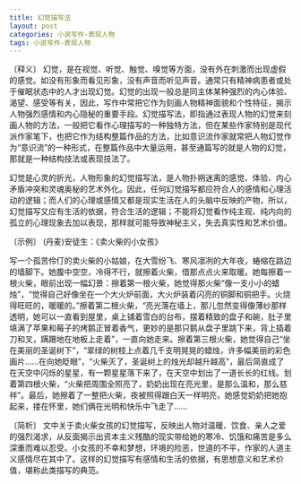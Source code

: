 ```yaml
---
title: 幻觉描写法
layout: post
categories: 小说写作-表现人物
tags: 小说写作-表现人物
---
```


〔释义〕 幻觉，是在视觉、听觉、触觉、嗅觉等方面，没有外在刺激而出现虚假的感觉。如没有形象而看见形象，没有声音而听见声音。通常只有精神病患者或处于催眠状态中的人才出现幻觉。幻觉的出现一般总是同主体某种强烈的内心体验、渴望、感受等有关，因此，写作中常把它作为刻画人物精神面貌和个性特征，揭示人物强烈感情和内心隐秘的重要手段。幻觉描写法，即指通过表现人物的幻觉来刻画人物的方法，一般把它看作心理描写的一种独特方法，但在某些作家特别是现代派作家笔下，也把它作为结构整篇作品的方法，比如意识流作家就常把人物幻觉作为“意识流”的一种形式，在整篇作品中大量运用，甚至通篇写的就是人物的幻觉，那就是一种结构技法或表现技法了。

幻觉是心灵的折光，人物形象的幻觉描写法，是人物扑朔迷离的感觉、体验、内心矛盾冲突和灵魂奥秘的艺术外化。因此，任何幻觉描写都应符合人的感情和心理活动的逻辑；而人们的心理或感情又都是现实生活在人的头脑中反映的产物，所以，幻觉描写又应有生活的依据，符合生活的逻辑；不能将幻觉看作纯主观、纯内向的孤立的心理现象去加以表现，那样就可能导致神秘主义，失去真实性和艺术价值。

〔示例〕 (丹麦)安徒生：《卖火柴的小女孩》

写一个孤苦伶仃的卖火柴的小姑娘，在大雪纷飞、寒风凛冽的大年夜，蜷缩在路边的墙脚下。她腹中空空，冷得不行，就擦着火柴，借那点点火来取暖。她每擦着一根火柴，眼前出现一幅幻景：擦着第一根火柴，她觉得那火柴“像一支小小的蜡烛”，“觉得自己好像坐在一个大火炉前面，大火炉装着闪亮的铜脚和铜把手。火烧得旺旺的，暖暖的。”擦着第二根火柴，“亮光落在墙上，那儿忽然变得像薄纱那样透明，她可以一直看到屋里，桌上铺着雪白的台布，摆着精致的盘子和碗，肚子里填满了苹果和莓子的烤鹅正冒着香气，更妙的是那只鹅从盘子里跳下来，背上插着刀和叉，蹒跚地在地板上走着”，一直向她走来。擦着第三根火柴，她觉得自己“坐在美丽的圣诞树下”，“翠绿的树枝上点着几千支明晃晃的蜡烛，许多幅美丽的彩色画片……在向她眨眼”，“火柴灭了，圣诞树上的烛光却越升越高”，最后简直成了在天空中闪烁的星星，有一颗星星落下来了，在天空中划出了一道长长的红线。划着第四根火柴，“火柴把周围全照亮了，奶奶出现在亮光里，是那么温和，那么慈祥”。最后，她擦着了一整把火柴，夜被照得跟白天一样明亮，她感觉奶奶把她抱起来，搂在怀里，她们俩在光明和快乐中飞走了……

〔简析〕 文中关于卖火柴女孩的幻觉描写，反映出人物对温暖、饮食、亲人之爱的强烈渴求，从反面揭示出资本主义残酷的现实带给她的寒冷、饥饿和痛苦是多么深重而难以忍受。小女孩的不幸和梦想，环境的险恶，世道的不平，作家的人道主义感情尽在其中了。这样的幻觉描写有感情和生活的依据，有思想意义和艺术价值，堪称此类描写的典范。 